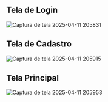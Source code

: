 ## Tela de Login
![Captura de tela 2025-04-11 205831](https://github.com/user-attachments/assets/cdab2a19-b064-4e7f-be24-a4c918c51a98)

## Tela de Cadastro
![Captura de tela 2025-04-11 205915](https://github.com/user-attachments/assets/6d7fcc56-328c-4467-98a6-78c9686df9bc)

## Tela Principal

![Captura de tela 2025-04-11 205953](https://github.com/user-attachments/assets/8f9c3dbc-ce4f-472b-99ba-ef675150e5de)

